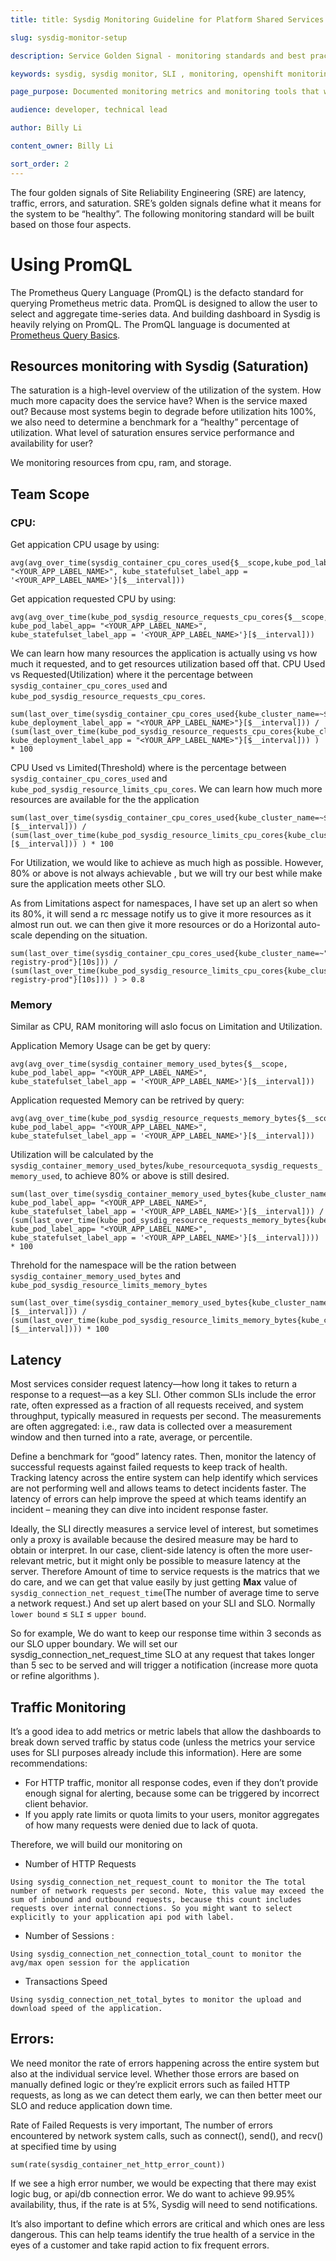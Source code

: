 ```yaml
---
title: title: Sysdig Monitoring Guideline for Platform Shared Services

slug: sysdig-monitor-setup

description: Service Golden Signal - monitoring standards and best practise that will be applied to Platform Shared Services.

keywords: sysdig, sysdig monitor, SLI , monitoring, openshift monitoring, developer guide, team guide, team, configure

page_purpose: Documented monitoring metrics and monitoring tools that will describe the approach to monitoring and alerting that will be applied to all platform shared services and apps.

audience: developer, technical lead

author: Billy Li

content_owner: Billy Li

sort_order: 2
---
```


The four golden signals of Site Reliability Engineering (SRE) are latency, traffic, errors, and saturation. SRE’s golden signals define what it means for the system to be “healthy”. The following monitoring standard will be built based on those four aspects.

# Using PromQL

The Prometheus Query Language (PromQL) is the defacto standard for querying Prometheus metric data. PromQL is designed to allow the user to select and aggregate time-series data. And building dashboard in Sysdig is heavily relying on PromQL. The PromQL language is documented at [Prometheus Query Basics](https://prometheus.io/docs/prometheus/latest/querying/basics/).

## Resources monitoring with Sysdig (Saturation)

The saturation is a high-level overview of the utilization of the system. How much more capacity does the service have? When is the service maxed out? Because most systems begin to degrade before utilization hits 100%, we also need to determine a benchmark for a “healthy” percentage of utilization. What level of saturation ensures service performance and availability for user?

We monitoring resources from cpu, ram, and storage.


## Team Scope

### CPU:

Get appication CPU usage by using:
```
avg(avg_over_time(sysdig_container_cpu_cores_used{$__scope,kube_pod_label_app= "<YOUR_APP_LABEL_NAME>", kube_statefulset_label_app = '<YOUR_APP_LABEL_NAME>'}[$__interval]))
```
Get appication requested CPU  by using:
```
avg(avg_over_time(kube_pod_sysdig_resource_requests_cpu_cores{$__scope, kube_pod_label_app= "<YOUR_APP_LABEL_NAME>", kube_statefulset_label_app = '<YOUR_APP_LABEL_NAME>'}[$__interval]))
```


We can learn how many resources the application is actually using vs how much it requested, and to get resources utilization based off that. CPU Used vs Requested(Utilization) where it the percentage between `sysdig_container_cpu_cores_used` and `kube_pod_sysdig_resource_requests_cpu_cores`. 


```
sum(last_over_time(sysdig_container_cpu_cores_used{kube_cluster_name=~$Cluster,kube_namespace_name=~$Namespace, kube_deployment_label_app = "<YOUR_APP_LABEL_NAME>"}[$__interval])) / (sum(last_over_time(kube_pod_sysdig_resource_requests_cpu_cores{kube_cluster_name=~$Cluster,kube_namespace_name=~$Namespace, kube_deployment_label_app = "<YOUR_APP_LABEL_NAME>"}[$__interval])) ) * 100
```

CPU Used vs Limited(Threshold) where is the percentage between `sysdig_container_cpu_cores_used` and `kube_pod_sysdig_resource_limits_cpu_cores`. We can learn how much more resources are available for the the application
```
sum(last_over_time(sysdig_container_cpu_cores_used{kube_cluster_name=~$Cluster,kube_namespace_name=~$Namespace}[$__interval])) / (sum(last_over_time(kube_pod_sysdig_resource_limits_cpu_cores{kube_cluster_name=~$Cluster,kube_namespace_name=~$Namespace}[$__interval])) ) * 100
```

For Utilization, we would like to achieve as much high as possible. However, 80% or above is not always achievable , but we will try our best while make sure the application meets other SLO.

As from Limitations aspect for namespaces, I have set up an alert so when its 80%, it will send a rc message notify us to give it more resources as it almost run out. we can then give it more resources or do a Horizontal auto-scale depending on the situation.
```
sum(last_over_time(sysdig_container_cpu_cores_used{kube_cluster_name=~"silver",kube_namespace_name=~"platform-registry-prod"}[10s])) / (sum(last_over_time(kube_pod_sysdig_resource_limits_cpu_cores{kube_cluster_name=~"silver",kube_namespace_name=~"platform-registry-prod"}[10s])) ) > 0.8
```



### Memory

Similar as CPU, RAM monitoring will aslo focus on Limitation and Utilization.

Application Memory Usage can be get by query:
```
avg(avg_over_time(sysdig_container_memory_used_bytes{$__scope, kube_pod_label_app= "<YOUR_APP_LABEL_NAME>", kube_statefulset_label_app = '<YOUR_APP_LABEL_NAME>'}[$__interval]))
```

Application requested Memory can be retrived by query: 

```
avg(avg_over_time(kube_pod_sysdig_resource_requests_memory_bytes{$__scope, kube_pod_label_app= "<YOUR_APP_LABEL_NAME>", kube_statefulset_label_app = '<YOUR_APP_LABEL_NAME>'}[$__interval]))
```
Utilization will be calculated by the `sysdig_container_memory_used_bytes`/`kube_resourcequota_sysdig_requests_memory_used`, to achieve 80% or above is still desired.
```
sum(last_over_time(sysdig_container_memory_used_bytes{kube_cluster_name=~$Cluster,kube_namespace_name=~$Namespace, kube_pod_label_app= "<YOUR_APP_LABEL_NAME>", kube_statefulset_label_app = '<YOUR_APP_LABEL_NAME>'}[$__interval])) / (sum(last_over_time(kube_pod_sysdig_resource_requests_memory_bytes{kube_cluster_name=~$Cluster,kube_namespace_name=~$Namespace, kube_pod_label_app= "<YOUR_APP_LABEL_NAME>", kube_statefulset_label_app = '<YOUR_APP_LABEL_NAME>'}[$__interval]))) * 100
```

Threhold for the namespace will be the ration between `sysdig_container_memory_used_bytes` and `kube_pod_sysdig_resource_limits_memory_bytes`

```
sum(last_over_time(sysdig_container_memory_used_bytes{kube_cluster_name=~$Cluster,kube_namespace_name=~$Namespace}[$__interval])) / (sum(last_over_time(kube_pod_sysdig_resource_limits_memory_bytes{kube_cluster_name=~$Cluster,kube_namespace_name=~$Namespace}[$__interval]))) * 100
```


## Latency
Most services consider request latency—how long it takes to return a response to a request—as a key SLI. Other common SLIs include the error rate, often expressed as a fraction of all requests received, and system throughput, typically measured in requests per second. The measurements are often aggregated: i.e., raw data is collected over a measurement window and then turned into a rate, average, or percentile.

Define a benchmark for “good” latency rates. Then, monitor the latency of successful requests against failed requests to keep track of health. Tracking latency across the entire system can help identify which services are not performing well and allows teams to detect incidents faster. The latency of errors can help improve the speed at which teams identify an incident – meaning they can dive into incident response faster.

Ideally, the SLI directly measures a service level of interest, but sometimes only a proxy is available because the desired measure may be hard to obtain or interpret. In our case, client-side latency is often the more user-relevant metric, but it might only be possible to measure latency at the server. Therefore Amount of time to service requests is the matrics that we do care, and we can get that value easily by just getting **Max** value of `sysdig_connection_net_request_time`(The number of average time to serve a network request.) And set up alert based on your SLI and SLO. Normally `lower bound` ≤ `SLI` ≤ `upper bound`. 

So for example, We do want to keep our response time within 3 seconds as our SLO upper boundary. We will set our sysdig_connection_net_request_time SLO at any request that takes longer than 5 sec to be served and will trigger a notification (increase more quota or refine algorithms ).

## Traffic Monitoring

It’s a good idea to add metrics or metric labels that allow the dashboards to break down served traffic by status code (unless the metrics your service uses for SLI purposes already include this information). Here are some recommendations:

* For HTTP traffic, monitor all response codes, even if they don’t provide enough signal for alerting, because some can be triggered by incorrect client behavior.
* If you apply rate limits or quota limits to your users, monitor aggregates of how many requests were denied due to lack of quota.

Therefore, we will build our monitoring on 
* Number of HTTP Requests
```
Using sysdig_connection_net_request_count to monitor the The total number of network requests per second. Note, this value may exceed the sum of inbound and outbound requests, because this count includes requests over internal connections. So you might want to select explicitly to your application api pod with label.
```
* Number of Sessions : 
```
Using sysdig_connection_net_connection_total_count to monitor the avg/max open session for the application
```
* Transactions Speed
```
Using sysdig_connection_net_total_bytes to monitor the upload and download speed of the application.
```


## Errors:

We need monitor the rate of errors happening across the entire system but also at the individual service level. Whether those errors are based on manually defined logic or they’re explicit errors such as failed HTTP requests, as long as we can detect them early, we can then better meet our SLO and reduce application down time.

Rate of Failed Requests is very important, The number of errors encountered by network system calls, such as connect(), send(), and recv() at specified time by using 
```
sum(rate(sysdig_container_net_http_error_count))
```
If we see a high error number, we would be expecting that there may exist logic bug, or api/db connection error. We do want to achieve 99.95% availability, thus, if the rate is at 5%, Sysdig will need to send notifications.



 It’s also important to define which errors are critical and which ones are less dangerous. This can help teams identify the true health of a service in the eyes of a customer and take rapid action to fix frequent errors.








